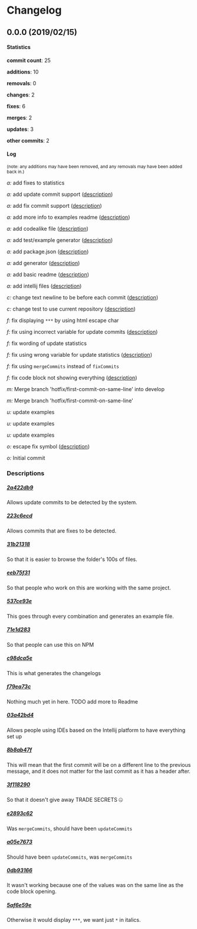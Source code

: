 # Changelog
## 0.0.0 (2019/02/15)
#### Statistics
**commit count**: 25

**additions**: 10

**removals**: 0

**changes**: 2

**fixes**: 6

**merges**: 2

**updates**: 3

**other commits**: 2

#### Log
<small>(note: any additions may have been removed, and any removals may have been added back in.)</small>

*a:* add fixes to statistics

*a:* add update commit support ([description](#2a422db9-2))

*a:* add fix commit support ([description](#223c6ecd-2))

*a:* add more info to examples readme ([description](#31b21318-2))

*a:* add codealike file ([description](#eeb75f31-2))

*a:* add test/example generator ([description](#537ce93e-2))

*a:* add package.json ([description](#71e1d283-2))

*a:* add generator ([description](#c98dca5e-2))

*a:* add basic readme ([description](#f79ea73c-2))

*a:* add intellij files ([description](#03a42bd4-2))

*c:* change text newline to be before each commit ([description](#8b8ab47f-2))

*c:* change test to use current repository ([description](#3f118290-2))

*f:* fix displaying `***` by using html escape char

*f:* fix using incorrect variable for update commits ([description](#e2893c62-2))

*f:* fix wording of update statistics

*f:* fix using wrong variable for update statistics ([description](#a05e7673-2))

*f:* fix using `mergeCommits` instead of `fixCommits`

*f:* fix code block not showing everything ([description](#0db93166-2))

*m:* Merge branch 'hotfix/first-commit-on-same-line' into develop

*m:* Merge branch 'hotfix/first-commit-on-same-line'

*u:* update examples

*u:* update examples

*u:* update examples

*o:* escape fix symbol ([description](#5af6e59e-2))

*o:* Initial commit
### Descriptions
##### [2a422db9](commit/2a422db99561210e0d43ff19071dd35b68bc68bd?refName=refs/heads/master)
Allows update commits to be detected by the system.
##### [223c6ecd](commit/223c6ecdec0cde19c0ec88e83b29aed6904d2e08?refName=refs/heads/master)
Allows commits that are fixes to be detected.
##### [31b21318](commit/31b2131866556049ae926d4abaf2b492a1e2af28?refName=refs/heads/master)
So that it is easier to browse the folder's 100s of files.
##### [eeb75f31](commit/eeb75f31aa45a630b30aff066ffe2f2d81ab4b0a?refName=refs/heads/master)
So that people who work on this are working with the same project.
##### [537ce93e](commit/537ce93e1967e25c3a988f4ce92ec886e7d316eb?refName=refs/heads/master)
This goes through every combination and generates an example file.
##### [71e1d283](commit/71e1d2830a151f4c95a9f5533c6bdc10fa28069e?refName=refs/heads/master)
So that people can use this on NPM
##### [c98dca5e](commit/c98dca5eac6d4f749be01bb619264628f470901d?refName=refs/heads/master)
This is what generates the changelogs
##### [f79ea73c](commit/f79ea73cdc47fd8cbca8d9013bbc3942c4119f12?refName=refs/heads/master)
Nothing much yet in here. TODO add more to Readme
##### [03a42bd4](commit/03a42bd4d1609bf91474560347b54bfec824983b?refName=refs/heads/master)
Allows people using IDEs based on the Intellij platform to have everything set up
##### [8b8ab47f](commit/8b8ab47fc4193261506d9fd2e2c9f0f4dfa72f12?refName=refs/heads/master)
This will mean that the first commit will be on a different line to the previous message, and it does not matter for the last commit as it has a header after.
##### [3f118290](commit/3f11829000fba42a4476ca59563ee0460689c958?refName=refs/heads/master)
So that it doesn't give away TRADE SECRETS 🤐
##### [e2893c62](commit/e2893c627fd66e2ede2eac395812e95162ae0d15?refName=refs/heads/master)
Was `mergeCommits`, should have been `updateCommits`
##### [a05e7673](commit/a05e767311e7147fa2647d3e848fc880ea733582?refName=refs/heads/master)
Should have been `updateCommits`, was `mergeCommits`
##### [0db93166](commit/0db931663b07b7866c00ba3d7be7c349891cdc78?refName=refs/heads/master)
It wasn't working because one of the values was on the same line as the code block opening.
##### [5af6e59e](commit/5af6e59e002a29ae7bc48cb326e8b5c1d083f67d?refName=refs/heads/master)
Otherwise it would display `***`, we want just `*` in italics.
